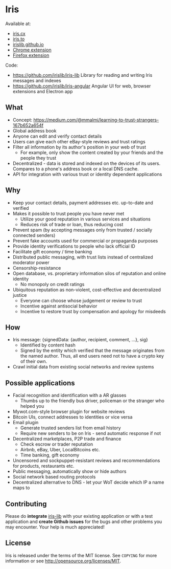 Iris
========

Available at:
* [iris.cx](https://iris.cx)
* [iris.to](https://iris.to)
* [irislib.github.io](https://irislib.github.io)
* [Chrome extension](https://chrome.google.com/webstore/detail/identifi/oelmiikkaikgnmmjaonjlopkmpcahpgh)
* [Firefox extension](https://addons.mozilla.org/en-US/firefox/addon/identifi/)

Code:
- https://github.com/irislib/iris-lib Library for reading and writing Iris messages and indexes
- https://github.com/irislib/iris-angular Angular UI for web, browser extensions and Electron app

What
----
- Concept: https://medium.com/@mmalmi/learning-to-trust-strangers-167b652a654f
- Global address book
- Anyone can edit and verify contact details
- Users can give each other eBay-style reviews and trust ratings
- Filter all information by its author's position in your web of trust
  - For example, only show the content created by your friends and the people they trust
- Decentralized - data is stored and indexed on the devices of its users. Compares to a phone's address book or a local DNS cache.
- API for integration with various trust or identity dependent applications

Why
---
- Keep your contact details, payment addresses etc. up-to-date and verified
- Makes it possible to trust people you have never met
  - Utilize your good reputation in various services and situations
  - Reduces risk of trade or loan, thus reducing cost
- Prevent spam (by accepting messages only from trusted / socially connected senders)
- Prevent fake accounts used for commercial or propaganda purposes
- Provide identity verifications to people who lack official ID
- Facilitate gift economy / time banking
- Distributed public messaging, with trust lists instead of centralized moderator power
- Censorship-resistance
- Open database, vs. proprietary information silos of reputation and online identity
  - No monopoly on credit ratings
- Ubiquitous reputation as non-violent, cost-effective and decentralized justice
  - Everyone can choose whose judgement or review to trust
  - Incentive against antisocial behavior
  - Incentive to restore trust by compensation and apology for misdeeds

How
---
- Iris message: {signedData: {author, recipient, comment, ...}, sig}
  - Identified by content hash
  - Signed by the entity which verified that the message originates from the named author. Thus, all end users need not to have a crypto key of their own.
- Crawl initial data from existing social networks and review systems

Possible applications
---------------------
- Facial recognition and identification with a AR glasses
  - Thumbs up to the friendly bus driver, policeman or the stranger who helped you
- Mywot.com-style browser plugin for website reviews
- Bitcoin UIs, connect addresses to identities or vice versa
- Email plugin
  - Generate trusted senders list from email history
  - Require new senders to be on Iris - send automatic response if not
- Decentralized marketplaces, P2P trade and finance
  - Check escrow or trader reputation
  - Airbnb, eBay, Uber, LocalBitcoins etc.
  - Time banking, gift economy
- Uncensored and sockpuppet-resistant reviews and recommendations for products, restaurants etc.
- Public messaging, automatically show or hide authors
- Social network based routing protocols
- Decentralized alternative to DNS - let your WoT decide which IP a name maps to


Contributing
------------

Please do **integrate** [iris-lib](https://github.com/irislib/iris-lib) with your existing application or with a test application and **create Github issues** for the bugs and other problems you may encounter. Your help is much appreciated!

License
-------

Iris is released under the terms of the MIT license. See `COPYING` for more information or see http://opensource.org/licenses/MIT.
